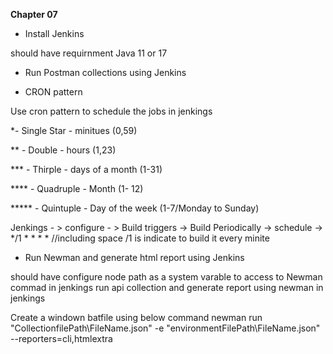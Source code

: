 **Chapter 07**

* Install Jenkins

should have requirnment Java 11 or 17

* Run Postman collections using Jenkins


* CRON pattern 

Use cron pattern to schedule the jobs in jenkings

*- Single Star - minitues (0,59)

** - Double - hours (1,23)

*** - Thirple - days of a month (1-31)

**** - Quadruple - Month (1- 12)

***** - Quintuple - Day of the week (1-7/Monday to Sunday)

Jenkings - > configure - > Build triggers -> Build Periodically -> schedule -> */1 * * * * 
//including space /1 is indicate to build it every minite 


* Run Newman and generate html report using Jenkins

should have configure node path as a system varable to access to Newman commad in jenkings
run api collection and generate report using newman in jenkings

Create a windown batfile using below command
newman run "CollectionfilePath\\FileName.json" -e "environmentFilePath\\FileName.json" --reporters=cli,htmlextra

